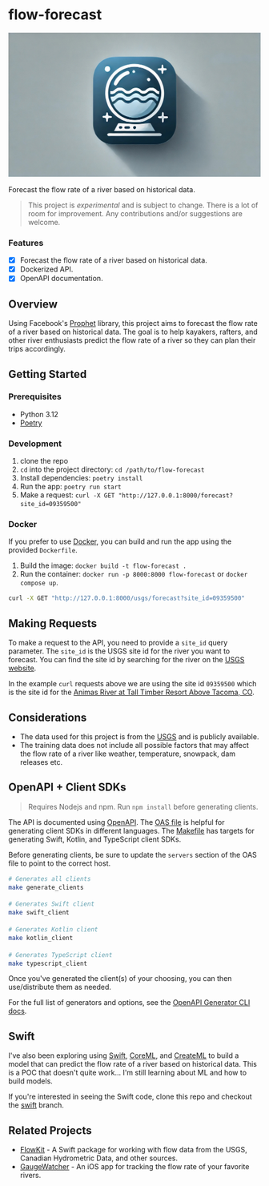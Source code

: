 # flow-forecast

![hero](/assets/flowforecast-logo.jpeg)

Forecast the flow rate of a river based on historical data.

> This project is _experimental_ and is subject to change. There is a lot of room for improvement. Any contributions and/or suggestions are welcome.

### Features

- [x] Forecast the flow rate of a river based on historical data.
- [x] Dockerized API.
- [x] OpenAPI documentation.

## Overview

Using Facebook's [Prophet](https://facebook.github.io/prophet/) library, this project aims to forecast the flow rate of a river based on historical data. The goal is to help kayakers, rafters, and other river enthusiasts predict the flow rate of a river so they can plan their trips accordingly.

## Getting Started

### Prerequisites

- Python 3.12
- [Poetry](https://python-poetry.org/)

### Development

1. clone the repo
2. `cd` into the project directory: `cd /path/to/flow-forecast`
3. Install dependencies: `poetry install`
4. Run the app: `poetry run start`
5. Make a request: `curl -X GET "http://127.0.0.1:8000/forecast?site_id=09359500"`

### Docker

If you prefer to use [Docker](https://www.docker.com/), you can build and run the app using the provided `Dockerfile`.

1. Build the image: `docker build -t flow-forecast .`
2. Run the container: `docker run -p 8000:8000 flow-forecast` or `docker compose up`.

```bash
curl -X GET "http://127.0.0.1:8000/usgs/forecast?site_id=09359500"
```

## Making Requests

To make a request to the API, you need to provide a `site_id` query parameter. The `site_id` is the USGS site id for the river you want to forecast. You can find the site id by searching for the river on the [USGS website](https://waterdata.usgs.gov/nwis).

In the example `curl` requests above we are using the site id `09359500` which is the site id for the [Animas River at Tall Timber Resort Above Tacoma, CO](https://waterdata.usgs.gov/monitoring-location/09359500/#parameterCode=00065&period=P7D&showMedian=false).
 
## Considerations

- The data used for this project is from the [USGS](https://www.usgs.gov/) and is publicly available.
- The training data does not include all possible factors that may affect the flow rate of a river like weather, temperature, snowpack, dam releases etc.

## OpenAPI + Client SDKs

> Requires Nodejs and npm. Run `npm install` before generating clients.

The API is documented using [OpenAPI](https://swagger.io/specification/). The [OAS file](/flow-forecast.openapi.yml) is helpful for generating client SDKs in different languages. The [Makefile](/Makefile) has targets for generating Swift, Kotlin, and TypeScript client SDKs.

Before generating clients, be sure to update the `servers` section of the OAS file to point to the correct host.

```bash
# Generates all clients
make generate_clients 

# Generates Swift client
make swift_client

# Generates Kotlin client
make kotlin_client

# Generates TypeScript client
make typescript_client
```

Once you've generated the client(s) of your choosing, you can then use/distribute them as needed.

For the full list of generators and options, see the [OpenAPI Generator CLI docs](https://openapi-generator.tech/docs/generators).

## Swift

I've also been exploring using [Swift](https://developer.apple.com/swift/), [CoreML](https://developer.apple.com/documentation/coreml), and [CreateML](https://developer.apple.com/documentation/createml) to build a model that can predict the flow rate of a river based on historical data. This is a POC that doesn't quite work... I'm still learning about ML and how to build models.

If you're interested in seeing the Swift code, clone this repo and checkout the [swift](https://github.com/drewalth/flow-forecast/tree/swift) branch.

## Related Projects

- [FlowKit](https://github.com/drewalth/FlowKit) - A Swift package for working with flow data from the USGS, Canadian Hydrometric Data, and other sources.
- [GaugeWatcher](https://apps.apple.com/us/app/gaugewatcher/id6498313776) - An iOS app for tracking the flow rate of your favorite rivers.
